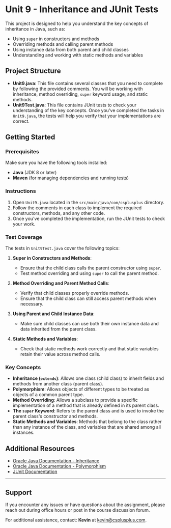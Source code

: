 
# Unit 9 - Inheritance and JUnit Tests

This project is designed to help you understand the key concepts of inheritance in Java, such as:
- Using `super` in constructors and methods
- Overriding methods and calling parent methods
- Using instance data from both parent and child classes
- Understanding and working with static methods and variables

## Project Structure

- **Unit9.java**: This file contains several classes that you need to complete by following the provided comments. You will be working with inheritance, method overriding, `super` keyword usage, and static methods.
- **Unit9Test.java**: This file contains JUnit tests to check your understanding of the key concepts. Once you've completed the tasks in `Unit9.java`, the tests will help you verify that your implementations are correct.

## Getting Started

### Prerequisites

Make sure you have the following tools installed:
- **Java** (JDK 8 or later)
- **Maven** (for managing dependencies and running tests)


### Instructions

1. Open `Unit9.java` located in the `src/main/java/com/csplusplus` directory.
2. Follow the comments in each class to implement the required constructors, methods, and any other code.
3. Once you've completed the implementation, run the JUnit tests to check your work.


### Test Coverage

The tests in `Unit9Test.java` cover the following topics:

1. **Super in Constructors and Methods**:
   - Ensure that the child class calls the parent constructor using `super`.
   - Test method overriding and using `super` to call the parent method.

2. **Method Overriding and Parent Method Calls**:
   - Verify that child classes properly override methods.
   - Ensure that the child class can still access parent methods when necessary.

3. **Using Parent and Child Instance Data**:
   - Make sure child classes can use both their own instance data and data inherited from the parent class.

4. **Static Methods and Variables**:
   - Check that static methods work correctly and that static variables retain their value across method calls.

### Key Concepts

- **Inheritance (`extends`)**: Allows one class (child class) to inherit fields and methods from another class (parent class).
- **Polymorphism**: Allows objects of different types to be treated as objects of a common parent type.
- **Method Overriding**: Allows a subclass to provide a specific implementation of a method that is already defined in its parent class.
- **The `super` Keyword**: Refers to the parent class and is used to invoke the parent class's constructor and methods.
- **Static Methods and Variables**: Methods that belong to the class rather than any instance of the class, and variables that are shared among all instances.


## Additional Resources

- [Oracle Java Documentation - Inheritance](https://docs.oracle.com/javase/tutorial/java/IandI/subclasses.html)
- [Oracle Java Documentation - Polymorphism](https://docs.oracle.com/javase/tutorial/java/IandI/polymorphism.html)
- [JUnit Documentation](https://junit.org/junit5/docs/current/user-guide/)

---

## Support
If you encounter any issues or have questions about the assignment, please reach out during office hours or post in the course discussion forum.

For additional assistance, contact: **Kevin** at [kevin@csplusplus.com](mailto:kevin@csplusplus.com).



